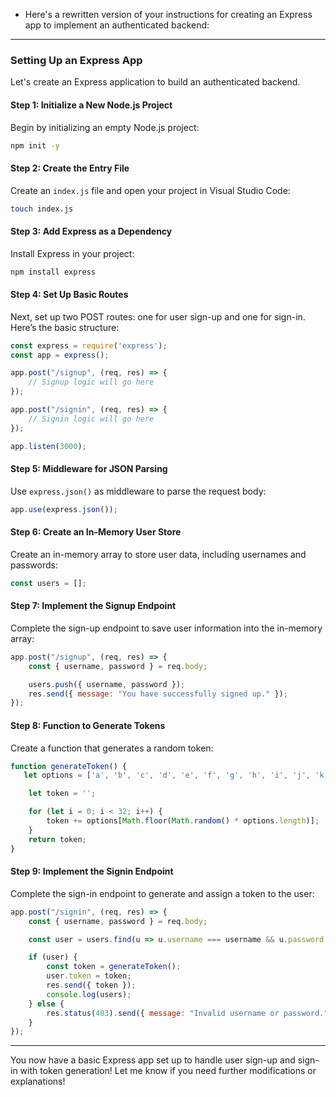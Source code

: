 - Here's a rewritten version of your instructions for creating an Express app to implement an authenticated backend:

---

### Setting Up an Express App

Let's create an Express application to build an authenticated backend.

#### Step 1: Initialize a New Node.js Project

Begin by initializing an empty Node.js project:

```bash
npm init -y
```

#### Step 2: Create the Entry File

Create an `index.js` file and open your project in Visual Studio Code:

```bash
touch index.js
```

#### Step 3: Add Express as a Dependency

Install Express in your project:

```bash
npm install express
```

#### Step 4: Set Up Basic Routes

Next, set up two POST routes: one for user sign-up and one for sign-in. Here’s the basic structure:

```javascript
const express = require('express');
const app = express();

app.post("/signup", (req, res) => {
    // Signup logic will go here
});

app.post("/signin", (req, res) => {
    // Signin logic will go here
});

app.listen(3000);
```

#### Step 5: Middleware for JSON Parsing

Use `express.json()` as middleware to parse the request body:

```javascript
app.use(express.json());
```

#### Step 6: Create an In-Memory User Store

Create an in-memory array to store user data, including usernames and passwords:

```javascript
const users = [];
```

#### Step 7: Implement the Signup Endpoint

Complete the sign-up endpoint to save user information into the in-memory array:

```javascript
app.post("/signup", (req, res) => {
    const { username, password } = req.body;

    users.push({ username, password });
    res.send({ message: "You have successfully signed up." });
});
```

#### Step 8: Function to Generate Tokens

Create a function that generates a random token:

```javascript
function generateToken() {
   let options = ['a', 'b', 'c', 'd', 'e', 'f', 'g', 'h', 'i', 'j', 'k', 'l', 'm', 'n', 'o', 'p', 'q', 'r', 's', 't', 'u', 'v', 'w', 'x', 'y', 'z', 'A', 'B', 'C', 'D', 'E', 'F', 'G', 'H', 'I', 'J', 'K', 'L', 'M', 'N', 'O', 'P', 'Q', 'R', 'S', 'T', 'U', 'V', 'W', 'X', 'Y', 'Z', '0', '1', '2', '3', '4', '5', '6', '7', '8', '9'];

    let token = '';

    for (let i = 0; i < 32; i++) {
        token += options[Math.floor(Math.random() * options.length)];
    }
    return token;
}
```

#### Step 9: Implement the Signin Endpoint

Complete the sign-in endpoint to generate and assign a token to the user:

```javascript
app.post("/signin", (req, res) => {
    const { username, password } = req.body;

    const user = users.find(u => u.username === username && u.password === password);

    if (user) {
        const token = generateToken();
        user.token = token;
        res.send({ token });
        console.log(users);
    } else {
        res.status(403).send({ message: "Invalid username or password." });
    }
});
```

---

You now have a basic Express app set up to handle user sign-up and sign-in with token generation! Let me know if you need further modifications or explanations!
